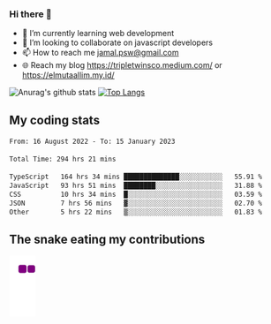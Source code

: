 ### Hi there 👋

<!--
**padepokanpenguin/padepokanpenguin** is a ✨ _special_ ✨ repository because its `README.md` (this file) appears on your GitHub profile.
-->

- 🌱 I’m currently learning  web development
- 👯 I’m looking to collaborate on javascript developers
- 📫 How to reach me jamal.psw@gmail.com
- 🌐 Reach my blog https://tripletwinsco.medium.com/ or https://elmutaallim.my.id/

![Anurag's github stats](https://github-readme-stats.vercel.app/api?username=padepokanpenguin&count_private=true&disable_animations=false&show_icons=true&theme=default)
[![Top Langs](https://github-readme-stats.vercel.app/api/top-langs/?username=padepokanpenguin&theme=default&layout=compact)](https://github.com/padepokanpenguin)

## My coding stats

<!--START_SECTION:waka-->

```text
From: 16 August 2022 - To: 15 January 2023

Total Time: 294 hrs 21 mins

TypeScript   164 hrs 34 mins ██████████████░░░░░░░░░░░   55.91 %
JavaScript   93 hrs 51 mins  ████████░░░░░░░░░░░░░░░░░   31.88 %
CSS          10 hrs 34 mins  █░░░░░░░░░░░░░░░░░░░░░░░░   03.59 %
JSON         7 hrs 56 mins   ▓░░░░░░░░░░░░░░░░░░░░░░░░   02.70 %
Other        5 hrs 22 mins   ▒░░░░░░░░░░░░░░░░░░░░░░░░   01.83 %
```

<!--END_SECTION:waka-->


## The snake eating my contributions
![snake gif](https://github.com/padepokanpenguin/padepokanpenguin/blob/output/github-contribution-grid-snake.gif)
